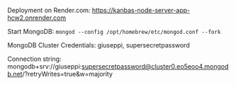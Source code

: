 Deployment on Render.com: https://kanbas-node-server-app-hcw2.onrender.com

Start MongoDB: `mongod --config /opt/homebrew/etc/mongod.conf --fork`

MongoDB Cluster Credentials: giuseppi, supersecretpassword

Connection string: mongodb+srv://giuseppi:supersecretpassword@cluster0.eo5eoo4.mongodb.net/?retryWrites=true&w=majority
